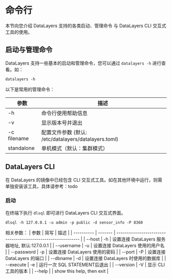 # 命令行

本节向您介绍 DataLayers 支持的各类启动、管理命令 与 DataLayers CLI 交互式工具的使用。

## 启动与管理命令

DataLayers 支持一些基本的启动和管理命令，您可以通过 `datalayers -h` 进行查看。如：
```shell
datalayers -h
```

以下是常用的管理命令：

| 参数            | 描述                                                              |
| ----------     | ------------------------------------------------------------      |
| -h             | 命令行使用帮助信息                                                         |
| -v             | 显示版本号并退出                                             |
| -c filename    | 配置文件参数 (默认: /etc/datalayers/datalayers.toml) |
| standalone   | 单机模式（默认：集群模式）                                                 |

## DataLayers CLI
在 DataLayers 的镜像中已经包含 CLI 交互式工具。如在其他环境中运行，则需单独安装该工具，具体请参考：todo  


### 启动
在终端下执行 `dlsql` 即可进行 DataLayers CLI 交互式界面。
```shell
dlsql -h 127.0.0.1 -u admin -p public -d sensor_info -P 8360
```

相关参数：
| 参数             | 简写     | 描述                                                             |
| ----------      | -------  | ------------------------------------------------------------    |
| --host          | -h       | 设置连接 DataLayers 服务器地址, 默认:127.0.0.1                      |
| --username      | -u       | 设置连接 DataLayers 使用的用户名                                   |
| --password      | -p       | 设置连接 DataLayers 使用的密码                                     |
| --port          | -P       | 设置连接 DataLayers 的端口                                        |
| --dbname        | -d       | 设置连接 DataLayers 时使用的数据库                                  |
| --execute       | -e       | 运行一次 SQL STATEMENT后退出                                      |
| --version       | -V       | 显示 CLI 工具的版本                                               |
| --help          |          | show this help, then exit                                       |


